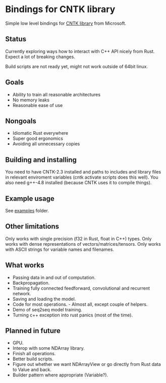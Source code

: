 # Bindings for CNTK library

Simple low level bindings for [CNTK library](https://github.com/Microsoft/CNTK/blob/release/2.2/Source/CNTKv2LibraryDll/API/CNTKLibrary.h) from Microsoft.

## Status

Currently exploring ways how to interact with C++ API nicely from Rust.
Expect a lot of breaking changes.

Build scripts are not ready yet, might not work outside of 64bit linux.

## Goals

* Ability to train all reasonable architectures
* No memory leaks
* Reasonable ease of use

## Nongoals

* Idiomatic Rust everywhere
* Super good ergonomics
* Avoiding all unnecessary copies

## Building and installing

You need to have CNTK-2.3 installed and paths to includes and library files in
relevant enviroment variables (cntk activate scripts does this well).
You also need g++-4.8 installed (because CNTK uses it to compile things).

## Example usage

See [examples](https://github.com/usamec/cntk-rs/tree/master/examples) folder.

## Other limitations

Only works with single precision (f32 in Rust, float in C++) types.
Only works with dense representations of vectors/matrices/tensors.
Only works with ASCII strings for variable names and filenames.

## What works

* Passing data in and out of computation.
* Backpropagation.
* Training fully connected feedforward, convolutional and recurrent network.
* Saving and loading the model.
* Code for most operations. - Almost all, except couple of helpers.
* Demo of seq2seq model training.
* Turning c++ exception into rust panics (most of the time).

## Planned in future

* GPU.
* Interop with some NDArray library.
* Finish all operations.
* Better build scripts.
* Figure out whether we want NDArrayView or go directly from Rust data to Value and back.
* Builder pattern where appropriate (Variable?).

